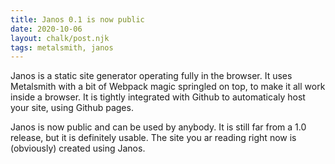 ```yaml
---
title: Janos 0.1 is now public
date: 2020-10-06
layout: chalk/post.njk
tags: metalsmith, janos
---
```


Janos is a static site generator operating fully in the browser. It uses Metalsmith with a bit of Webpack magic springled on top, to make it all work inside a browser. It is tightly integrated with Github to automaticaly host your site, using Github pages.
<!-- more -->
Janos is now public and can be used by anybody. It is still far from a 1.0 release, but it is definitely usable. The site you ar reading right now is (obviously) created using Janos.